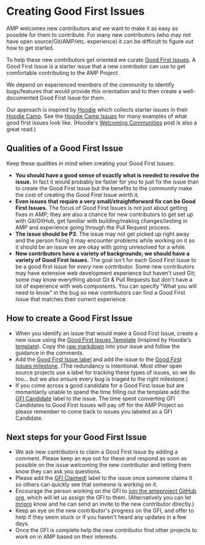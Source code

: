 # Creating Good First Issues

AMP welcomes new contributors and we want to make it as easy as possible for them to contribute. For many new contributors (who may not have open source/Git/AMP/etc. experience) it can be difficult to figure out how to get started.

To help these new contributors get oriented we curate [Good First Issues](https://github.com/ampproject/amphtml/labels/good%20first%20issue). A Good First Issue is a starter issue that a new contributor can use to get comfortable contributing to the AMP Project.

We depend on experienced members of the community to identify bugs/features that would provide this orientation and to then create a well-documented Good First Issue for them.

Our approach is inspired by [Hoodie](http://hood.ie/) which collects starter issues in their [Hoodie Camp](https://github.com/hoodiehq/camp). See the [Hoodie Camp Issues](https://github.com/hoodiehq/camp/issues) for many examples of what good first issues look like. (Hoodie's [Welcoming Communities](http://hood.ie/blog/welcoming-communities.html) post is also a great read.)

## Qualities of a Good First Issue

Keep these qualities in mind when creating your Good First Issues:

- **You should have a good sense of exactly what is needed to resolve the issue.** In fact it would probably be faster for you to just fix the issue than to create the Good First Issue but the benefits to the community make the cost of creating the Good First Issue worth it.
- **Even issues that require a very small/straightforward fix can be Good First Issues.** The focus of Good First Issues is not just about getting fixes in AMP; they are also a chance for new contributors to get set up with Git/GitHub, get familiar with building/making changes/testing in AMP and experience going through the Pull Request process.
- **The issue should be P3.** The issue may not get picked up right away and the person fixing it may encounter problems while working on it so it should be an issue we are okay with going unresolved for a while.
- **New contributors have a variety of backgrounds; we should have a variety of Good First Issues.** The goal isn't for each Good First Issue to be a good first issue for _every_ new contributor. Some new contributors may have extensive web development experience but haven't used Git; some may know everything about Git & Pull Requests but don't have a lot of experience with web components. You can specify "What you will need to know" in the bug so new contributors can find a Good First Issue that matches their current experience.

## How to create a Good First Issue

- When you identify an issue that would make a Good First Issue, create a new issue using the [Good First Issues Template](good-first-issues-template.md) (inspired by Hoodie's [template](https://github.com/hoodiehq/camp/blob/gh-pages/.github/ISSUE_TEMPLATE.md)). Copy the [raw markdown](https://raw.githubusercontent.com/ampproject/amphtml/master/contributing/good-first-issues-template.md) into your issue and follow the guidance in the comments.
- Add the [Good First Issue label](https://github.com/ampproject/amphtml/labels/good%20first%20issue) and add the issue to the [Good First Issues milestone](https://github.com/ampproject/amphtml/milestone/25). (The redundancy is intentional. Most other open source projects use a label for tracking these types of issues, so we do too... but we also ensure every bug is triaged to the right milestone.)
- If you come across a good candidate for a Good First Issue but are momentarily unable to spend the time filling out the template add the [GFI Candidate](https://github.com/ampproject/amphtml/labels/GFI%20Candidate) label to the issue. The time spent converting GFI Candidates to Good First Issues will pay off for the AMP Project so please remember to come back to issues you labeled as a GFI Candidate.

## Next steps for your Good First Issue

- We ask new contributors to claim a Good First Issue by adding a comment. Please keep an eye out for these and respond as soon as possible on the issue welcoming the new contributor and letting them know they can ask you questions.
- Please add the [GFI Claimed!](https://github.com/ampproject/amphtml/labels/GFI%20Claimed!) label to the issue once someone claims it so others can quickly see that someone is working on it.
- Encourage the person working on the GFI to [join the ampproject GitHub org](https://goo.gl/forms/T65peVtfQfEoDWeD3), which will let us assign the GFI to them. (Alternatively you can let [mrjoro](https://amphtml.slack.com/team/mrjoro/) know and he can send an invite to the new contributor directly.)
- Keep an eye on the new contributor's progress on the GFI, and offer to help if they seem stuck or if you haven't heard any updates in a few days.
- Once the GFI is complete help the new contributor find other projects to work on in AMP based on their interests.

